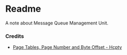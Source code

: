 # Readme
A note about Message Queue Management Unit.

### Credits
- [Page Tables, Page Number and Byte Offset - Hcpty](https://github.com/Hcpty/page-tables-page-number-and-byte-offset)
